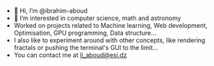 - 👋 Hi, I’m @ibrahim-aboud
- 👀 I’m interested in computer science, math and astronomy
- Worked on projects related to Machine learning, Web development, Optimisation, GPU programming, Data structure...
- I also like to experiment around with other concepts, like rendering fractals or pushing the terminal's GUI to the limit...
- You can contact me at li_aboud@esi.dz
